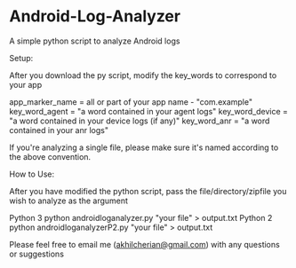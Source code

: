 Android-Log-Analyzer
====================

A simple python script to analyze Android logs

Setup:

After you download the py script, modify the key_words to correspond to your app

app_marker_name = all or part of your app name - "com.example"
key_word_agent = "a word contained in your agent logs"
key_word_device = "a word contained in your device logs (if any)"
key_word_anr = "a word contained in your anr logs"

If you're analyzing a single file, please make sure it's named according to the above convention.

How to Use:

After you have modified the python script, pass the file/directory/zipfile you wish to analyze as the argument

Python 3
  python androidloganalyzer.py "your file" > output.txt
Python 2
  python androidloganalyzerP2.py "your file" > output.txt
  
Please feel free to email me (akhilcherian@gmail.com) with any questions or suggestions

